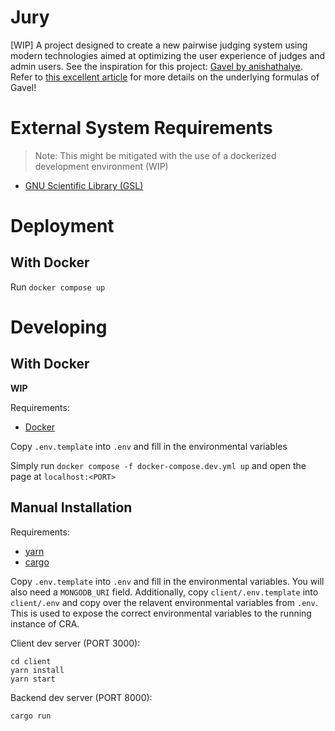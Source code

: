 # Jury

[WIP] A project designed to create a new pairwise judging system using modern technologies aimed at optimizing the user experience of judges and admin users. See the inspiration for this project: [Gavel by anishathalye](https://github.com/anishathalye/gavel). Refer to [this excellent article](https://www.anishathalye.com/2015/03/07/designing-a-better-judging-system/) for more details on the underlying formulas of Gavel!

# External System Requirements

> Note: This might be mitigated with the use of a dockerized development environment (WIP)

* [GNU Scientific Library (GSL)](https://www.gnu.org/software/gsl/)

# Deployment

## With Docker

Run `docker compose up`

# Developing

## With Docker

<!-- **RECOMMENDED** -->
**WIP**

Requirements:

* [Docker](https://www.docker.com/)

Copy `.env.template` into `.env` and fill in the environmental variables

Simply run `docker compose -f docker-compose.dev.yml up` and open the page at `localhost:<PORT>`

## Manual Installation

Requirements:

* [yarn](https://yarnpkg.com/)
* [cargo](https://doc.rust-lang.org/cargo/)

Copy `.env.template` into `.env` and fill in the environmental variables. You will also need a `MONGODB_URI` field.
Additionally, copy `client/.env.template` into `client/.env` and copy over the relavent environmental variables from `.env`.
This is used to expose the correct environmental variables to the running instance of CRA.

Client dev server (PORT 3000):

```
cd client
yarn install
yarn start
```

Backend dev server (PORT 8000):

```
cargo run
```
